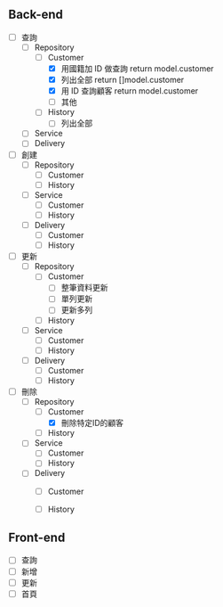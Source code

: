 ## Back-end
- [ ] 查詢
	- [ ] Repository
		- [ ] Customer
			- [x] 用國籍加 ID 做查詢 return model.customer
			- [x] 列出全部 return []model.customer
			- [x] 用 ID 查詢顧客 return model.customer
			- [ ] 其他
		- [ ] History
			- [ ] 列出全部
	- [ ] Service
	- [ ] Delivery
- [ ] 創建
	- [ ] Repository
		- [ ] Customer
		- [ ] History
	- [ ] Service
		- [ ] Customer
		- [ ] History
	- [ ] Delivery
		- [ ] Customer
		- [ ] History
- [ ] 更新
	- [ ] Repository
		- [ ] Customer
			- [ ] 整筆資料更新
			- [ ] 單列更新
			- [ ] 更新多列
		- [ ] History
	- [ ] Service
		- [ ] Customer
		- [ ] History
	- [ ] Delivery
		- [ ] Customer
		- [ ] History
- [ ] 刪除
	- [ ] Repository
		- [ ] Customer
			- [x] 刪除特定ID的顧客 
		- [ ] History
	- [ ] Service
		- [ ] Customer
		- [ ] History
	- [ ] Delivery
		- [ ] Customer
		- [ ] History


## Front-end
- [ ] 查詢
- [ ] 新增
- [ ] 更新
- [ ] 首頁